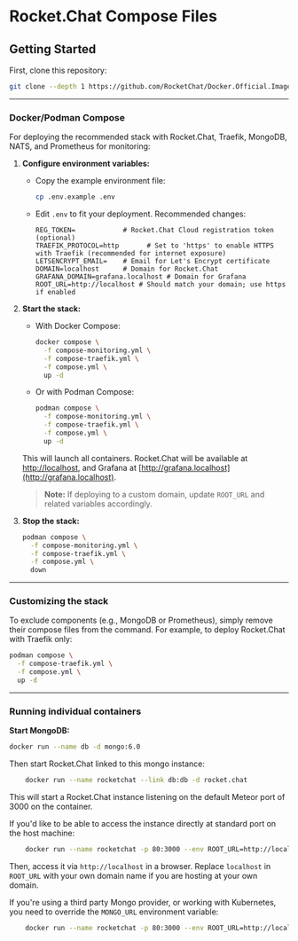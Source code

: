 
# Rocket.Chat Compose Files

## Getting Started

First, clone this repository:

```bash
git clone --depth 1 https://github.com/RocketChat/Docker.Official.Image.git
```

---


### Docker/Podman Compose


For deploying the recommended stack with Rocket.Chat, Traefik, MongoDB, NATS, and Prometheus for monitoring:

1. **Configure environment variables:**
   - Copy the example environment file:
     ```bash
     cp .env.example .env
     ```
   - Edit `.env` to fit your deployment. Recommended changes:
     ```env
     REG_TOKEN=            # Rocket.Chat Cloud registration token (optional)
     TRAEFIK_PROTOCOL=http       # Set to 'https' to enable HTTPS with Traefik (recommended for internet exposure)
     LETSENCRYPT_EMAIL=    # Email for Let's Encrypt certificate
     DOMAIN=localhost      # Domain for Rocket.Chat
     GRAFANA_DOMAIN=grafana.localhost # Domain for Grafana
     ROOT_URL=http://localhost # Should match your domain; use https if enabled
     ```

2. **Start the stack:**
   - With Docker Compose:
     ```bash
     docker compose \
       -f compose-monitoring.yml \
       -f compose-traefik.yml \
       -f compose.yml \
       up -d
     ```
   - Or with Podman Compose:
     ```bash
     podman compose \
       -f compose-monitoring.yml \
       -f compose-traefik.yml \
       -f compose.yml \
       up -d
     ```

   This will launch all containers. Rocket.Chat will be available at [http://localhost](http://localhost), and Grafana at [http://grafana.localhost](http://grafana.localhost).
   > **Note:** If deploying to a custom domain, update `ROOT_URL` and related variables accordingly.

3. **Stop the stack:**
   ```bash
   podman compose \
     -f compose-monitoring.yml \
     -f compose-traefik.yml \
     -f compose.yml \
     down
   ```

---

### Customizing the stack

To exclude components (e.g., MongoDB or Prometheus), simply remove their compose files from the command. For example, to deploy Rocket.Chat with Traefik only:

```bash
podman compose \
  -f compose-traefik.yml \
  -f compose.yml \
  up -d
```

---

### Running individual containers

**Start MongoDB:**
```bash
docker run --name db -d mongo:6.0
```

Then start Rocket.Chat linked to this mongo instance:
```sh
    docker run --name rocketchat --link db:db -d rocket.chat
```
This will start a Rocket.Chat instance listening on the default Meteor port of 3000 on the container.

If you'd like to be able to access the instance directly at standard port on the host machine:

```sh
    docker run --name rocketchat -p 80:3000 --env ROOT_URL=http://localhost --link db:db -d rocket.chat
```

Then, access it via `http://localhost` in a browser.  Replace `localhost` in `ROOT_URL` with your own domain name if you are hosting at your own domain.

If you're using a third party Mongo provider, or working with Kubernetes, you need to override the `MONGO_URL` environment variable:
```sh
    docker run --name rocketchat -p 80:3000 --env ROOT_URL=http://localhost --env MONGO_URL=mongodb://mymongourl/mydb -d rocket.chat
```
